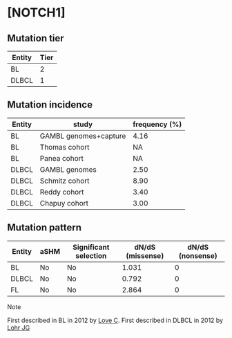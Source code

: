 # [NOTCH1]

## Mutation tier

|Entity|Tier|
|------|----|
|BL    |2   |
|DLBCL |1   |

## Mutation incidence

|Entity|study                |frequency (%)|
|------|---------------------|-------------|
|BL    |GAMBL genomes+capture|4.16         |
|BL    |Thomas cohort        |  NA         |
|BL    |Panea cohort         |  NA         |
|DLBCL |GAMBL genomes        |2.50         |
|DLBCL |Schmitz cohort       |8.90         |
|DLBCL |Reddy cohort         |3.40         |
|DLBCL |Chapuy cohort        |3.00         |

## Mutation pattern

|Entity|aSHM|Significant selection|dN/dS (missense)|dN/dS (nonsense)|
|------|----|---------------------|----------------|----------------|
|BL    |No  |No                   |1.031           |0               |
|DLBCL |No  |No                   |0.792           |0               |
|FL    |No  |No                   |2.864           |0               |


> [!NOTE]
> First described in BL in 2012 by [Love C](https://pubmed.ncbi.nlm.nih.gov/23143597). First described in DLBCL in 2012 by [Lohr JG](https://pubmed.ncbi.nlm.nih.gov/22343534)